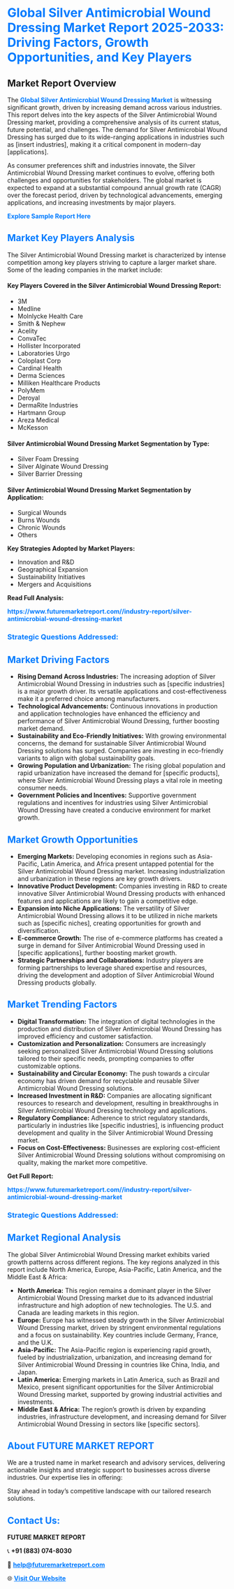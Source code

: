 <h1 style="color: #007BFF;">Global Silver Antimicrobial Wound Dressing Market Report 2025-2033: Driving Factors, Growth Opportunities, and Key Players</h1>

<section id="overview">
<h2>Market Report Overview</h2>
<p>The <a href="https://www.futuremarketreport.com//industry-report/silver-antimicrobial-wound-dressing-market" style="color: #007BFF; text-decoration: none;"><strong>Global Silver Antimicrobial Wound Dressing Market</strong></a> is witnessing significant growth, driven by increasing demand across various industries. This report delves into the key aspects of the Silver Antimicrobial Wound Dressing market, providing a comprehensive analysis of its current status, future potential, and challenges. The demand for Silver Antimicrobial Wound Dressing has surged due to its wide-ranging applications in industries such as [insert industries], making it a critical component in modern-day [applications].</p>
<p>As consumer preferences shift and industries innovate, the Silver Antimicrobial Wound Dressing market continues to evolve, offering both challenges and opportunities for stakeholders. The global market is expected to expand at a substantial compound annual growth rate (CAGR) over the forecast period, driven by technological advancements, emerging applications, and increasing investments by major players.</p>
</section>

<section id="overview">
<p><a href="https://www.futuremarketreport.com//request-sample/reportId=80050" style="color: #007BFF; text-decoration: none;"><strong>Explore Sample Report Here</strong></a></p>
</section>

<section id="key-players">
<h2 style="color: #007BFF;">Market Key Players Analysis</h2>
<p>The Silver Antimicrobial Wound Dressing market is characterized by intense competition among key players striving to capture a larger market share. Some of the leading companies in the market include:</p>
<h4>Key Players Covered in the Silver Antimicrobial Wound Dressing Report:</h4>
<ul><li>3M</li><li>Medline</li><li>Molnlycke Health Care</li><li>Smith &amp; Nephew</li><li>Acelity</li><li>ConvaTec</li><li>Hollister Incorporated</li><li>Laboratories Urgo</li><li>Coloplast Corp</li><li>Cardinal Health</li><li>Derma Sciences</li><li>Milliken Healthcare Products</li><li>PolyMem</li><li>Deroyal</li><li>DermaRite Industries</li><li>Hartmann Group</li><li>Areza Medical</li><li>McKesson</li></ul>
<h4>Silver Antimicrobial Wound Dressing Market Segmentation by Type:</h4>
<ul><li>Silver Foam Dressing</li><li>Silver Alginate Wound Dressing</li><li>Silver Barrier Dressing</li></ul>

<h4>Silver Antimicrobial Wound Dressing Market Segmentation by Application:</h4>
<ul><li>Surgical Wounds</li><li>Burns Wounds</li><li>Chronic Wounds</li><li>Others</li></ul>
<p><strong>Key Strategies Adopted by Market Players:</strong></p>
<ul>
<li>Innovation and R&D</li>
<li>Geographical Expansion</li>
<li>Sustainability Initiatives</li>
<li>Mergers and Acquisitions</li>
</ul>
</section>

<section>
<p><strong>Read Full Analysis: </strong></p><a href="https://www.futuremarketreport.com//industry-report/silver-antimicrobial-wound-dressing-market" style="color: #007BFF; text-decoration: none;"><strong>https://www.futuremarketreport.com//industry-report/silver-antimicrobial-wound-dressing-market</strong></a>
<h3 style="color: #007BFF;">Strategic Questions Addressed:</h3>
</section>

<section id="driving-factors">
<h2 style="color: #007BFF;">Market Driving Factors</h2>
<ul>
<li><strong>Rising Demand Across Industries:</strong> The increasing adoption of Silver Antimicrobial Wound Dressing in industries such as [specific industries] is a major growth driver. Its versatile applications and cost-effectiveness make it a preferred choice among manufacturers.</li>
<li><strong>Technological Advancements:</strong> Continuous innovations in production and application technologies have enhanced the efficiency and performance of Silver Antimicrobial Wound Dressing, further boosting market demand.</li>
<li><strong>Sustainability and Eco-Friendly Initiatives:</strong> With growing environmental concerns, the demand for sustainable Silver Antimicrobial Wound Dressing solutions has surged. Companies are investing in eco-friendly variants to align with global sustainability goals.</li>
<li><strong>Growing Population and Urbanization:</strong> The rising global population and rapid urbanization have increased the demand for [specific products], where Silver Antimicrobial Wound Dressing plays a vital role in meeting consumer needs.</li>
<li><strong>Government Policies and Incentives:</strong> Supportive government regulations and incentives for industries using Silver Antimicrobial Wound Dressing have created a conducive environment for market growth.</li>
</ul>
</section>

<section id="growth-opportunities">
<h2 style="color: #007BFF;">Market Growth Opportunities</h2>
<ul>
<li><strong>Emerging Markets:</strong> Developing economies in regions such as Asia-Pacific, Latin America, and Africa present untapped potential for the Silver Antimicrobial Wound Dressing market. Increasing industrialization and urbanization in these regions are key growth drivers.</li>
<li><strong>Innovative Product Development:</strong> Companies investing in R&D to create innovative Silver Antimicrobial Wound Dressing products with enhanced features and applications are likely to gain a competitive edge.</li>
<li><strong>Expansion into Niche Applications:</strong> The versatility of Silver Antimicrobial Wound Dressing allows it to be utilized in niche markets such as [specific niches], creating opportunities for growth and diversification.</li>
<li><strong>E-commerce Growth:</strong> The rise of e-commerce platforms has created a surge in demand for Silver Antimicrobial Wound Dressing used in [specific applications], further boosting market growth.</li>
<li><strong>Strategic Partnerships and Collaborations:</strong> Industry players are forming partnerships to leverage shared expertise and resources, driving the development and adoption of Silver Antimicrobial Wound Dressing products globally.</li>
</ul>
</section>

<section id="trending-factors">
<h2 style="color: #007BFF;">Market Trending Factors</h2>
<ul>
<li><strong>Digital Transformation:</strong> The integration of digital technologies in the production and distribution of Silver Antimicrobial Wound Dressing has improved efficiency and customer satisfaction.</li>
<li><strong>Customization and Personalization:</strong> Consumers are increasingly seeking personalized Silver Antimicrobial Wound Dressing solutions tailored to their specific needs, prompting companies to offer customizable options.</li>
<li><strong>Sustainability and Circular Economy:</strong> The push towards a circular economy has driven demand for recyclable and reusable Silver Antimicrobial Wound Dressing solutions.</li>
<li><strong>Increased Investment in R&D:</strong> Companies are allocating significant resources to research and development, resulting in breakthroughs in Silver Antimicrobial Wound Dressing technology and applications.</li>
<li><strong>Regulatory Compliance:</strong> Adherence to strict regulatory standards, particularly in industries like [specific industries], is influencing product development and quality in the Silver Antimicrobial Wound Dressing market.</li>
<li><strong>Focus on Cost-Effectiveness:</strong> Businesses are exploring cost-efficient Silver Antimicrobial Wound Dressing solutions without compromising on quality, making the market more competitive.</li>
</ul>
</section>

<section>
<p><strong>Get Full Report: </strong></p><a href="https://www.futuremarketreport.com//industry-report/silver-antimicrobial-wound-dressing-market" style="color: #007BFF; text-decoration: none;"><strong>https://www.futuremarketreport.com//industry-report/silver-antimicrobial-wound-dressing-market</strong></a>
<h3 style="color: #007BFF;">Strategic Questions Addressed:</h3>
</section>


<section id="regional-analysis">
<h2 style="color: #007BFF;">Market Regional Analysis</h2>
<p>The global Silver Antimicrobial Wound Dressing market exhibits varied growth patterns across different regions. The key regions analyzed in this report include North America, Europe, Asia-Pacific, Latin America, and the Middle East & Africa:</p>
<ul>
<li><strong>North America:</strong> This region remains a dominant player in the Silver Antimicrobial Wound Dressing market due to its advanced industrial infrastructure and high adoption of new technologies. The U.S. and Canada are leading markets in this region.</li>
<li><strong>Europe:</strong> Europe has witnessed steady growth in the Silver Antimicrobial Wound Dressing market, driven by stringent environmental regulations and a focus on sustainability. Key countries include Germany, France, and the U.K.</li>
<li><strong>Asia-Pacific:</strong> The Asia-Pacific region is experiencing rapid growth, fueled by industrialization, urbanization, and increasing demand for Silver Antimicrobial Wound Dressing in countries like China, India, and Japan.</li>
<li><strong>Latin America:</strong> Emerging markets in Latin America, such as Brazil and Mexico, present significant opportunities for the Silver Antimicrobial Wound Dressing market, supported by growing industrial activities and investments.</li>
<li><strong>Middle East & Africa:</strong> The region’s growth is driven by expanding industries, infrastructure development, and increasing demand for Silver Antimicrobial Wound Dressing in sectors like [specific sectors].</li>
</ul>
</section>

<footer>
<h2 style="color: #007BFF;">About FUTURE MARKET REPORT</h2>
<p>We are a trusted name in market research and advisory services, delivering actionable insights and strategic support to businesses across diverse industries. Our expertise lies in offering:</p>

<p>Stay ahead in today’s competitive landscape with our tailored research solutions.</p>

<h2 style="color: #007BFF;">Contact Us:</h2>
<p><strong>FUTURE MARKET REPORT</strong></p>
<p>📞 <strong>+91 (883) 074-8030</strong></p>
<p>📧 <strong><a href="mailto:help@futuremarketreport.com" style="color: #007BFF;">help@futuremarketreport.com</a></strong></p>
<p>🌐 <strong><a href="https://www.futuremarketreport.com/" style="color: #007BFF;">Visit Our Website</a></strong></p>
</footer>